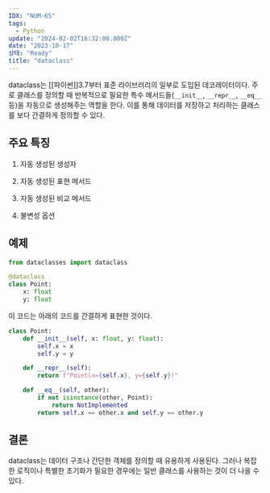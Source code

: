 ```yaml
---
IDX: "NUM-65"
tags:
  - Python
update: "2024-02-02T16:32:00.000Z"
date: "2023-10-17"
상태: "Ready"
title: "dataclass"
---
```

dataclass는 [[파이썬]]3.7부터 표준 라이브러리의 일부로 도입된 데코레이터이다.
주로 클래스를 정의할 때 반복적으로 필요한 특수 메서드들(`__init__`, `__repr__`, `__eq__` 등)을 자동으로 생성해주는 역할을 한다. 이를 통해 데이터를 저장하고 처리하는 클래스를 보다 간결하게 정의할 수 있다.

## 주요 특징

1. 자동 생성된 생성자

1. 자동 생성된 표현 메서드

1. 자동 생성된 비교 메서드

1. 불변성 옵션

## 예제

```python
from dataclasses import dataclass

@dataclass
class Point:
    x: float
    y: float


```

이 코드는 아래의 코드를 간결하게 표현한 것이다.

```python
class Point:
    def __init__(self, x: float, y: float):
        self.x = x
        self.y = y

    def __repr__(self):
        return f"Point(x={self.x}, y={self.y})"

    def __eq__(self, other):
        if not isinstance(other, Point):
            return NotImplemented
        return self.x == other.x and self.y == other.y


```

## 결론

dataclass는 데이터 구조나 간단한 객체를 정의할 때 유용하게 사용된다. 그러나 복잡한 로직이나 특별한 초기화가 필요한 경우에는 일반 클래스를 사용하는 것이 더 나을 수 있다.




